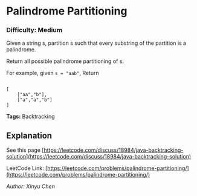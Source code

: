# Palindrome Partitioning
### Difficulty: Medium

Given a string s, partition s such that every substring of the partition is a palindrome.

Return all possible palindrome partitioning of s.

For example, given `s = "aab"`,
Return

<code>
[
    ["aa","b"],
    ["a","a","b"]
]
</code>

**Tags:** Backtracking

## Explanation

See this page [https://leetcode.com/discuss/18984/java-backtracking-solution](https://leetcode.com/discuss/18984/java-backtracking-solution)

LeetCode Link: [https://leetcode.com/problems/palindrome-partitioning/](https://leetcode.com/problems/palindrome-partitioning/)

*Author: Xinyu Chen*